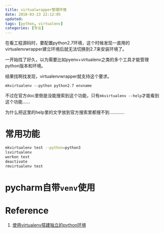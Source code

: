 ```yaml
---
title: virtualwrapper管理环境
date: 2018-03-23 22:12:05
updated:
tags: [python, virtualenv]
categories: [专业]
---
```


在看工程源码时，要配置python2.7环境，这个时候发现一直用的virtualenvwrapper建立环境后就无法切换到2.7来安装环境了。

一开始找了好久，以为需要比如pyenv+virtualenv之类的多个工具才能管理python版本和环境。

结果找啊找发现，virtualenvwrapper就支持这个要求。

```
mkvirtualenv --python python2.7 envname
```

不过在官方doc里倒是没能搜索到这个功能，只有`mkvirtualenv --help`才能看到这个功能……

为什么把这里的help里的文字放到官方搜索里都搜不到…………

# 常用功能
``` bash
mkvirtualenv test --python=python3
lsvirtualenv
workon test
deactivate
rmvirtualenv test
```

# pycharm自带`venv`使用

# Reference
1. [使用virtualenv搭建独立的python环境](http://blog.51cto.com/qicheng0211/1561685)
